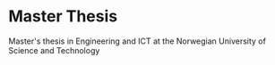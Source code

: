 # Master Thesis
Master's thesis in Engineering and ICT at the Norwegian University of Science and Technology
